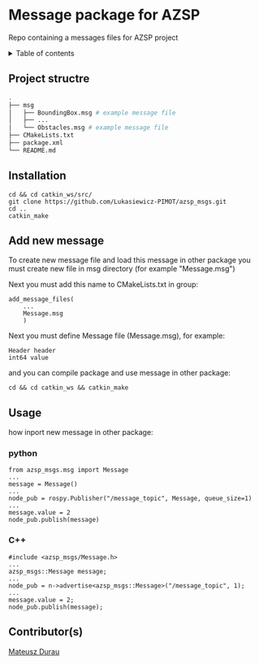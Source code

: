 # Message package for AZSP

Repo containing a messages files for AZSP project

<details>
<summary markdown="span">Table of contents</summary>

- [Message package for AZSP](#message-package-for-azsp)  
    - [Project structre](#project-structre)
    - [Installation](#installation)
    - [Add new message](#add-new-message)
    - [Usage](#usage)
        - [Pyhon](#python)
        - [C++](#c)
    - [Contributor(s)](#contributors)

</details>

## Project structre

```bash
.
├── msg
│   ├── BoundingBox.msg # example message file
│   ├── ...
│   └── Obstacles.msg # example message file        
├── CMakeLists.txt
├── package.xml
└── README.md
```

## Installation

```
cd && cd catkin_ws/src/
git clone https://github.com/Lukasiewicz-PIMOT/azsp_msgs.git
cd ..
catkin_make
```

## Add new message

To create new message file and load this message in other package you must create new file in msg directory (for example "Message.msg")

Next you must add this name to CMakeLists.txt in group: 
```
add_message_files(
    ... 
    Message.msg
    )
```
Next you must define Message file (Message.msg), for example:
```
Header header
int64 value
```
and you can compile package and use message in other package:
```
cd && cd catkin_ws && catkin_make
```
## Usage
how inport new message in other package:
### python
 ```
from azsp_msgs.msg import Message
...
message = Message()
...
node_pub = rospy.Publisher("/message_topic", Message, queue_size=1)
...
message.value = 2
node_pub.publish(message)
 ```
 ### C++
 ```
#include <azsp_msgs/Message.h>
...
azsp_msgs::Message message;
...
node_pub = n->advertise<azsp_msgs::Message>("/message_topic", 1);
...
message.value = 2;
node_pub.publish(message);
 ```

## Contributor(s)

[Mateusz Durau](mailto:mateusz.durau@pimot.lukasiewicz.gov.pl)
